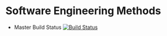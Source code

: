 # Software Engineering Methods

- Master Build Status [![Build Status](https://travis-ci.org/indexquant/sem.svg?branch=master)](https://travis-ci.org/indexquant/sem)